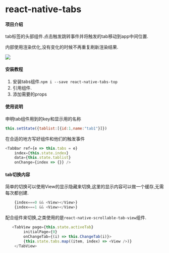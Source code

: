 # react-native-tabs

#### 项目介绍
tab标签的头部组件.点击触发跳转事件并将触发的tab移动到app中间位置.

内部使用渲染优化,没有变化的时候不再重复刷新渲染结果.

![](http://resource.guofangchao.com/tab-yanshi.gif)
#### 安装教程

1. 安装tabs组件.`npm i --save react-native-tabs-top`
2. 引用组件.
3. 添加需要的props

#### 使用说明

申明tab组件用到的key和显示用的名称
``` javascript
this.setState({tablist:[{id:1,name:"tab1"}]})
```

在合适的地方写好组件和他们的触发事件
``` javascript
<TabBar ref={e => this.tabs = e}
    index={this.state.index}
    data={this.state.tablist}
    onChange={index => {}} />
```

#### tab切换内容

简单的切换可以使用View的显示隐藏来切换,这里的显示内容可以做一个缓存,无需每次都创建.
``` javascript
    {index===0 && <View></View>}
    {index===1 && <View></View>}
```

配合组件来切换,之类使用的是`react-native-scrollable-tab-view`组件.
``` javascript
   <TabView page={this.state.activeTab}
        initialPage={0} 
        onChangeTab={(i) => this.ChangeTab(i)}>
        {this.state.tabs.map((item, index) => <View />)}
    </TabView>
```